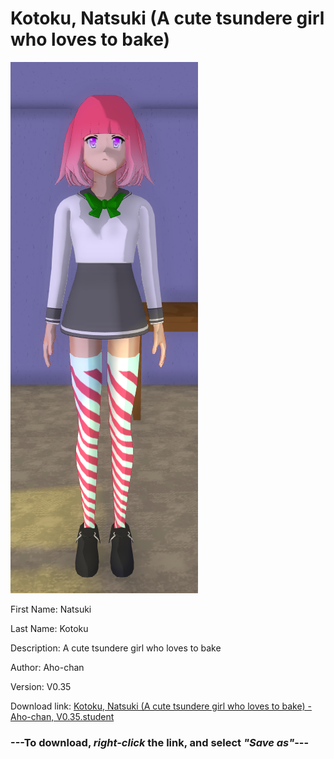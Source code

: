 # Kotoku, Natsuki (A cute tsundere girl who loves to bake)

<img src = "https://raw.githubusercontent.com/Arbiter1223/Daigaku-Gurashi-Custom-Students/master/Students/Files/Kotoku%2C%20Natsuki%20(A%20cute%20tsundere%20girl%20who%20loves%20to%20bake).png">

First Name: Natsuki

Last Name: Kotoku

Description: A cute tsundere girl who loves to bake

Author: Aho-chan

Version: V0.35

Download link: <a href="https://raw.githubusercontent.com/Arbiter1223/Daigaku-Gurashi-Custom-Students/master/Students/Files/Kotoku%2C%20Natsuki%20(A%20cute%20tsundere%20girl%20who%20loves%20to%20bake)%20-%20Aho-chan%2C%20V0.35.student">Kotoku, Natsuki (A cute tsundere girl who loves to bake) - Aho-chan, V0.35.student</a>

### ---**To download, _right-click_ the link, and select _"Save as"_**---
